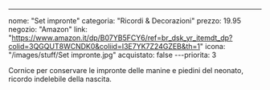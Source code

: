---
nome: "Set impronte"
categoria: "Ricordi & Decorazioni"
prezzo: 19.95
negozio: "Amazon"
link: "https://www.amazon.it/dp/B07YB5FCY6/ref=br_dsk_yr_itemdt_dp?colid=3QGQUT8WCNDK0&coliid=I3E7YK7Z24GZEB&th=1"
icona: "/images/stuff/Set impronte.jpg"
acquistato: false
---priorita: 3

Cornice per conservare le impronte delle manine e piedini del neonato, ricordo indelebile della nascita.
